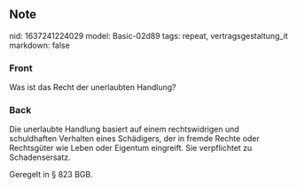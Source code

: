 ## Note
nid: 1637241224029
model: Basic-02d89
tags: repeat, vertragsgestaltung_it
markdown: false

### Front
Was ist das Recht der unerlaubten Handlung?

### Back
Die unerlaubte Handlung basiert auf einem rechtswidrigen und
schuldhaften Verhalten eines Schädigers, der in fremde Rechte oder
Rechtsgüter wie Leben oder Eigentum eingreift. Sie verpflichtet zu
Schadensersatz.
<div>
  Geregelt in § 823 BGB.
</div>
